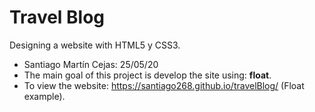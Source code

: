 # Travel Blog
Designing a website with HTML5 y CSS3.
- Santiago Martín Cejas: 25/05/20
- The main goal of this project is develop the site using: **float**.
- To view the website: https://santiago268.github.io/travelBlog/ (Float example).
